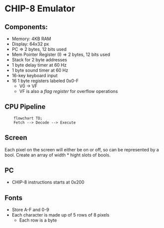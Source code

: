 # CHIP-8 Emulator

## Components:

- Memory: 4KB RAM
- Display: 64x32 px
- PC => 2 bytes, 12 bits used
- Mem Pointer Register (I)  => 2 bytes, 12 bits used
- Stack for 2 byte addresses
- 1 byte delay timer at 60 Hz
- 1 byte sound timer at 60 Hz
- 16-key keyboard input
- 16 1 byte registers labeled 0x0-F
    - V0 -> VF
    - VF is also a *flag register* for overflow operations

## CPU Pipeline

```mermaid
    flowchart TD;
    Fetch --> Decode --> Execute
```

## Screen

Each pixel on the screen will either be on or off, so can be represented by a bool. Create an array of width * hight slots of bools.

## PC

- CHIP-8 instructions starts at 0x200

## Fonts

- Store A-F and 0-9
- Each character is made up of 5 rows of 8 pixels
    - Each row is a byte